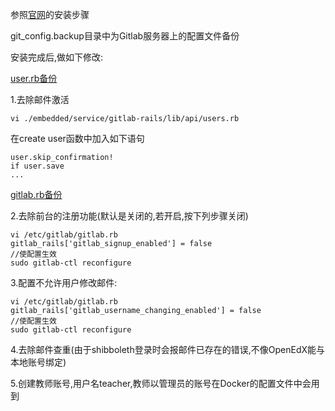 参照[官网](https://about.gitlab.com/downloads/)的安装步骤

git_config.backup目录中为Gitlab服务器上的配置文件备份

安装完成后,做如下修改:

[user.rb备份](https://github.com/rainymoon911/online_experiment_platform/blob/master/GitLab/git_config.backup/users.rb)

1.去除邮件激活


    vi ./embedded/service/gitlab-rails/lib/api/users.rb
    
在create user函数中加入如下语句
    
    user.skip_confirmation!
    if user.save
    ...

[gitlab.rb备份](https://github.com/rainymoon911/online_experiment_platform/blob/master/GitLab/git_config.backup/gitlab.rb)

2.去除前台的注册功能(默认是关闭的,若开启,按下列步骤关闭)

    vi /etc/gitlab/gitlab.rb
    gitlab_rails['gitlab_signup_enabled'] = false
    //使配置生效
    sudo gitlab-ctl reconfigure

3.配置不允许用户修改邮件:

    vi /etc/gitlab/gitlab.rb
    gitlab_rails['gitlab_username_changing_enabled'] = false
    //使配置生效
    sudo gitlab-ctl reconfigure
    
4.去除邮件查重(由于shibboleth登录时会报邮件已存在的错误,不像OpenEdX能与本地账号绑定)

5.创建教师账号,用户名teacher,教师以管理员的账号在Docker的配置文件中会用到
